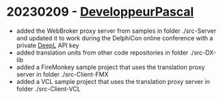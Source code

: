 # 20230209 - [DeveloppeurPascal](https://github.com/DeveloppeurPascal)

* added the WebBroker proxy server from []() samples in folder ./src-Server and updated it to work during the DelphiCon online conference with a private [DeepL](https://www.deepl.com) API key
* added translation units from other code repositories in folder ./src-DX-lib
* added a FireMonkey sample project that uses the translation proxy server in folder ./src-Client-FMX
* added a VCL sample project that uses the translation proxy server in folder ./src-Client-VCL
